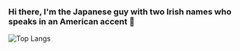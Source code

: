 ### Hi there, I'm the Japanese guy with two Irish names who speaks in an American accent 👋

![Top Langs](github-readme-stats-one-psi-48.vercel.app)
